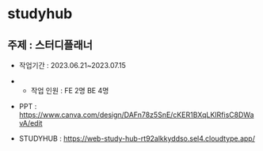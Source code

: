# studyhub
## 주제 : 스터디플래너

* 작업기간 : 2023.06.21~2023.07.15

*  * 작업 인원 : FE 2명 BE 4명

* PPT : <https://www.canva.com/design/DAFn78z5SnE/cKER1BXqLKIRfisC8DWavA/edit>

* STUDYHUB : <https://web-study-hub-rt92alkkyddso.sel4.cloudtype.app/>
